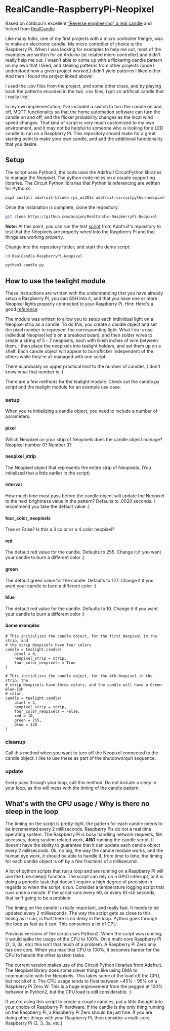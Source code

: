 # RealCandle-RaspberryPi-Neopixel

Based on coldcpu's excellent [“Reverse engineering” a real candle](https://cpldcpu.wordpress.com/2016/01/05/reverse-engineering-a-real-candle/) and forked from [RealCandle](https://github.com/cpldcpu/RealCandle)

Like many folks, one of my first projects with a micro controller thingie, was
 to make an electronic candle.  My micro controller of choice is the Raspberry
 Pi.  When I was looking for examples to help me out, most of the examples are
 written for an Arduino (or related micro controller) and didn't really help me
 out.  I wasn't able to come up with a flickering candle pattern on my own that
 I liked, and stealing patterns from other projects (once I understood how a
 given project worked,) didn't yield patterns I liked either.  And then I found
 the project linked above!

I used the .csv files from the project, and some other clues, and by playing
 back the patterns encoded in the two .csv files, I got an artificial candle
 that I really like!

In my own implementation, I've included a switch to turn the candle on and off,
 MQTT functionality so that the home automation software can turn the candle on
 and off, and the flicker probability changes as the local wind speed changes.
 That kind of script is very much customized to my own environment, and it may
 not be helpful to someone who is looking for a LED candle to run on a
 Raspberry Pi.  This repository should make for a great starting point to make
 your own candle, and add the additional functionality that you desire.

## Setup

The script uses Python3, the code uses the Adafruit CircuitPython libraries to
 manage the Neopixel.  The python code relies on a couple supporting libraries.
 The Circuit Python libraries that Python is referencing are written for
 Python3.

``` bash
pip3 install adafruit-blinka rpi_ws281x adafruit-circuitpython-neopixel
```

Once the installation is complete, clone the repository:

```bash
git clone https://github.com/acojon/RealCandle-RaspberryPi-Neopixel
```

__Note:__ At this point, you can run the test
[script](https://github.com/adafruit/Adafruit_CircuitPython_NeoPixel/blob/master/examples/rpi_neopixel_simpletest.py)
from Adafruit's repository to test that the Neopixels are properly wired into
the Raspberry Pi and that things are working properly.

Change into the repository folder, and start the demo script:

```bash
cd RealCandle-RaspberryPi-Neopixel

python3 candle.py
```

## How to use the tealight module

These instructions are written with the understanding that you have already
setup a Raspberry Pi, you can SSH into it, and that you have one or more
Neopixel lights properly connected to your Raspberry Pi.  Hint: Here's a good
[reference](https://learn.adafruit.com/neopixels-on-raspberry-pi/overview)

The module was written to allow you to setup each individual light on a
Neopixel strip as a candle.  To do this, you create a candle object and set the
pixel number to represent the corresponding light.  What I do is use individual
Neopixel led's on a breakout board, and then solder wires to create a string of
5 - 7 neopixels, each with 6-ish inches of wire between them.  I then place the
neopixels into tealight holders, and set them up on a shelf.  Each candle
object will appear to burn/flicker independent of the others while they're all
managed with one script.

There is probably an upper practical limit to the number of candles, I don't
know what that number is :)

There are a few methods for the tealight module.  Check out the candle.py
script and the tealight module for an example use case.

### __setup__

When you're initializing a candle object, you need to include a number of
parameters:

#### pixel

Which Neopixel on your strip of Neopixels does the candle object manage?
Neopixel number 0? Number 3?

#### neopixel_strip

The Neopixel object that represents the entire strip of Neopixels.  (You
 initialized that a little earlier in the script)

#### interval

How much time must pass before the candle object will update the Neopixel to
the next brightness value in the pattern?  Defaults to .0020 seconds. I
 recommend you take the default value :)

#### four_color_neopixels

True or False?  Is this a  3 color or a 4 color neopixel?

#### red

The default red value for the candle.  Defaults to 255.  Change it if you want
your candle to burn a different color :)

#### green

The default green value for the candle.  Defaults to 127.  Change it if you want
your candle to burn a different color :)

#### blue

The default red value for the candle.  Defaults to 10.  Change it if you want
your candle to burn a different color :)

#### Some examples

```python3
# This initializes the candle object, for the first Neopixel in the strip, and
# the strip Neopixels have four colors
candle = tealight.candle(
    pixel = 0,
    neopixel_strip = strip,
    four_color_neopixels = True
)

# This initializes the candle object, for the 4th Neopixel in the strip, the
# strip Neopixels have three colors, and the candle will have a Green-Blue-Ish
# color.
candle = tealight.candle(
    pixel = 3,
    neopixel_strip = strip,
    four_color_neopixels = False,
    red = 10,
    green = 255,
    blue = 128
)
```

### cleanup

Call this method when you want to turn off the Neopixel connected to the
 candle object.  I like to use these as part of the shutdown/quit sequence.

### update

Every pass through your loop, call this method.  Do not include a sleep in your
 loop, as this will mess with the timing of the candle pattern.

## What's with the CPU usage / Why is there no sleep in the loop

The timing on the script is pretty tight, the pattern for each candle needs to
 be incremented every 2 milliseconds.  Raspberry Pis do not a real time
 operating system.  The Raspberry Pi is busy handling network requests,
 file accesses, doing system related work, ___AND___ running the candle script.
 It doesn't have the ability to guarantee that it can update each candle object
 every 2 milliseconds.  Ok, no big, the way the candle module works, and the
 human eye work, it should be able to handle if, from time to time, the timing
 for each candle object is off by a few fractions of a millisecond.

A lot of python scripts that run a loop and are running on a Raspberry Pi will
 use the time.sleep() function.  The script can rely on a GPIO interrupt, or it
 is doing a periodic task that doesn't require a high degree of precision in
 regards to when the script is run.  Consider a temperature logging script that
 runs once a minute.  If the script runs every 60, or every 61-ish seconds,
 that isn't going to be a problem.

The timing on the candle is really important, and really fast.  It needs to be
 updated every 2 milliseconds.  The way the script gets as close to this timing
 as it can, is that there is no delay in the loop.  Python goes through the
 loop as fast as it can.  This consumes a lot of CPU.  

Previous versions of the script uses Python2.  When the script was running, it
 would spike the usage of the CPU to 100%.  On a multi-core Raspberry Pi (2, 3,
 3a, etc) this isn't that much of a problem.  A Raspberry Pi Zero only has one
 core.  When you max that CPU to 100%, it becomes harder for the CPU to handle
 the other system tasks.

The current version makes use of the Circuit Python libraries from Adafruit.
 The Neopixel library does some clever things like using DMA to communicate
 with the Neopixels.  This takes some of the load off the CPU, but not all of
 it.  The CPU usage tends to float between ~45% - 95% on a Raspberry Pi Zero W.
 This is a huge improvement from the pegged at 100% behavior in Python2, but
 the CPU load is still considerable. :)

If you're using this script to create a couple candles, put a little thought
 into your choice of Raspberry Pi hardware. If the candle is the only thing
 running on the Raspberry Pi, a Raspberry Pi Zero should be just fine.  If you
 are doing other things with your Raspberry Pi, then consider a multi-core
 Raspberry Pi (2, 3, 3a, etc.)